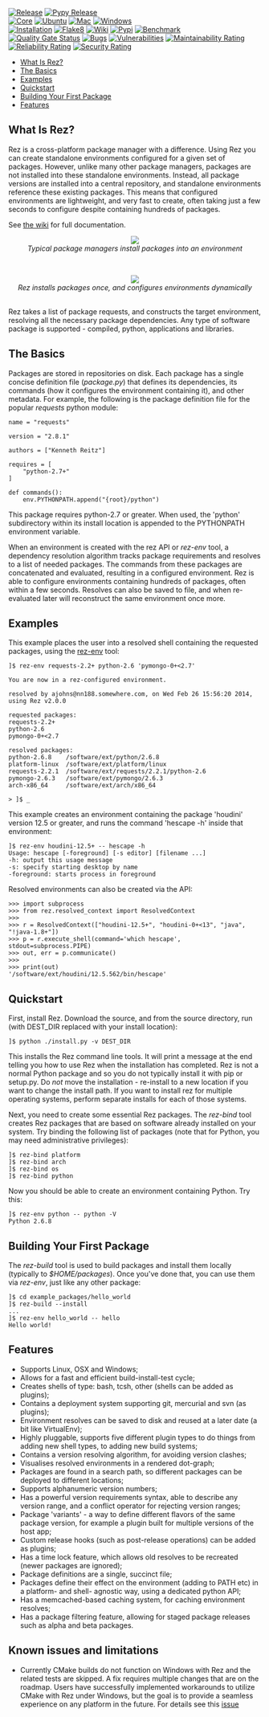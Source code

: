 [![Release](https://shields.io/github/v/release/AcademySoftwareFoundation/rez)](https://github.com/AcademySoftwareFoundation/rez/releases)
[![Pypy Release](https://shields.io/pypi/v/rez)](https://pypi.org/project/rez)<br>
[![Core](https://github.com/AcademySoftwareFoundation/rez/workflows/core/badge.svg?branch=master)](https://github.com/AcademySoftwareFoundation/rez/actions?query=workflow%3Acore+branch%3Amaster)
[![Ubuntu](https://github.com/AcademySoftwareFoundation/rez/workflows/ubuntu/badge.svg?branch=master)](https://github.com/AcademySoftwareFoundation/rez/actions?query=workflow%3Aubuntu+branch%3Amaster)
[![Mac](https://github.com/AcademySoftwareFoundation/rez/workflows/mac/badge.svg?branch=master)](https://github.com/AcademySoftwareFoundation/rez/actions?query=workflow%3Amac+branch%3Amaster)
[![Windows](https://github.com/AcademySoftwareFoundation/rez/workflows/windows/badge.svg?branch=master)](https://github.com/AcademySoftwareFoundation/rez/actions?query=workflow%3AWindows+branch%3Amaster)<br>
[![Installation](https://github.com/AcademySoftwareFoundation/rez/workflows/installation/badge.svg?branch=master)](https://github.com/AcademySoftwareFoundation/rez/actions?query=workflow%3Ainstallation+branch%3Amaster)
[![Flake8](https://github.com/AcademySoftwareFoundation/rez/workflows/flake8/badge.svg?branch=master)](https://github.com/AcademySoftwareFoundation/rez/actions?query=workflow%3Aflake8+branch%3Amaster)
[![Wiki](https://github.com/AcademySoftwareFoundation/rez/workflows/wiki/badge.svg)](https://github.com/AcademySoftwareFoundation/rez/actions?query=workflow%3Awiki+event%3Arelease)
[![Pypi](https://github.com/AcademySoftwareFoundation/rez/workflows/pypi/badge.svg)](https://github.com/AcademySoftwareFoundation/rez/actions?query=workflow%3Apypi+event%3Arelease)
[![Benchmark](https://github.com/AcademySoftwareFoundation/rez/workflows/benchmark/badge.svg)](https://github.com/AcademySoftwareFoundation/rez/actions?query=workflow%3Abenchmark+event%3Arelease)<br>
[![Quality Gate Status](https://sonarcloud.io/api/project_badges/measure?project=nerdvegas_rez&metric=alert_status)](https://sonarcloud.io/summary/new_code?id=nerdvegas_rez)
[![Bugs](https://sonarcloud.io/api/project_badges/measure?project=nerdvegas_rez&metric=bugs)](https://sonarcloud.io/summary/new_code?id=nerdvegas_rez)
[![Vulnerabilities](https://sonarcloud.io/api/project_badges/measure?project=nerdvegas_rez&metric=vulnerabilities)](https://sonarcloud.io/summary/new_code?id=nerdvegas_rez)
[![Maintainability Rating](https://sonarcloud.io/api/project_badges/measure?project=nerdvegas_rez&metric=sqale_rating)](https://sonarcloud.io/summary/new_code?id=nerdvegas_rez)
[![Reliability Rating](https://sonarcloud.io/api/project_badges/measure?project=nerdvegas_rez&metric=reliability_rating)](https://sonarcloud.io/summary/new_code?id=nerdvegas_rez)
[![Security Rating](https://sonarcloud.io/api/project_badges/measure?project=nerdvegas_rez&metric=security_rating)](https://sonarcloud.io/summary/new_code?id=nerdvegas_rez)


- [What Is Rez?](#what-is-rez)
- [The Basics](#the-basics)
- [Examples](#examples)
- [Quickstart](#quickstart)
- [Building Your First Package](#building-your-first-package)
- [Features](#features)


## What Is Rez?

Rez is a cross-platform package manager with a difference. Using Rez you can create
standalone environments configured for a given set of packages. However, unlike many
other package managers, packages are not installed into these standalone environments.
Instead, all package versions are installed into a central repository, and standalone
environments reference these existing packages. This means that configured environments
are lightweight, and very fast to create, often taking just a few seconds to configure
despite containing hundreds of packages.

See [the wiki](https://github.com/AcademySoftwareFoundation/rez/wiki) for full documentation.

<p align="center">
<a href="https://github.com/AcademySoftwareFoundation/rez/wiki/media/other_pkg_mgr.png">
<img src="https://github.com/AcademySoftwareFoundation/rez/wiki/media/other_pkg_mgr.png"></a>
<br><i>Typical package managers install packages into an environment</i>
</p>

<br>
<p align="center">
<a href="https://github.com/AcademySoftwareFoundation/rez/wiki/media/rez_pkg_mgr.png">
<img src="https://github.com/AcademySoftwareFoundation/rez/wiki/media/rez_pkg_mgr.png"></a>
<br><i>Rez installs packages once, and configures environments dynamically</i>
</p>

<br>
Rez takes a list of package requests, and constructs the target environment, resolving
all the necessary package dependencies. Any type of software package is supported -
compiled, python, applications and libraries.


## The Basics

Packages are stored in repositories on disk. Each package has a single concise
definition file (*package.py*) that defines its dependencies, its commands (how it
configures the environment containing it), and other metadata. For example, the
following is the package definition file for the popular *requests* python module:

    name = "requests"

    version = "2.8.1"

    authors = ["Kenneth Reitz"]

    requires = [
        "python-2.7+"
    ]

    def commands():
        env.PYTHONPATH.append("{root}/python")

This package requires python-2.7 or greater. When used, the 'python' subdirectory
within its install location is appended to the PYTHONPATH environment variable.

When an environment is created with the rez API or *rez-env* tool, a dependency
resolution algorithm tracks package requirements and resolves to a list of needed
packages. The commands from these packages are concatenated and evaluated, resulting
in a configured environment. Rez is able to configure environments containing
hundreds of packages, often within a few seconds. Resolves can also be saved to file,
and when re-evaluated later will reconstruct the same environment once more.


## Examples

This example places the user into a resolved shell containing the requested packages,
using the [rez-env](https://github.com/AcademySoftwareFoundation/rez/wiki/Command-Line-Tools#rez-env) tool:

    ]$ rez-env requests-2.2+ python-2.6 'pymongo-0+<2.7'

    You are now in a rez-configured environment.

    resolved by ajohns@nn188.somewhere.com, on Wed Feb 26 15:56:20 2014, using Rez v2.0.0

    requested packages:
    requests-2.2+
    python-2.6
    pymongo-0+<2.7

    resolved packages:
    python-2.6.8    /software/ext/python/2.6.8
    platform-linux  /software/ext/platform/linux
    requests-2.2.1  /software/ext/requests/2.2.1/python-2.6
    pymongo-2.6.3   /software/ext/pymongo/2.6.3
    arch-x86_64     /software/ext/arch/x86_64

    > ]$ _

This example creates an environment containing the package 'houdini' version 12.5
or greater, and runs the command 'hescape -h' inside that environment:

    ]$ rez-env houdini-12.5+ -- hescape -h
    Usage: hescape [-foreground] [-s editor] [filename ...]
    -h: output this usage message
    -s: specify starting desktop by name
    -foreground: starts process in foreground

Resolved environments can also be created via the API:

    >>> import subprocess
    >>> from rez.resolved_context import ResolvedContext
    >>>
    >>> r = ResolvedContext(["houdini-12.5+", "houdini-0+<13", "java", "!java-1.8+"])
    >>> p = r.execute_shell(command='which hescape', stdout=subprocess.PIPE)
    >>> out, err = p.communicate()
    >>>
    >>> print(out)
    '/software/ext/houdini/12.5.562/bin/hescape'


## Quickstart

First, install Rez. Download the source, and from the source directory, run
(with DEST_DIR replaced with your install location):

    ]$ python ./install.py -v DEST_DIR

This installs the Rez command line tools. It will print a message at the end
telling you how to use Rez when the installation has completed. Rez is not a
normal Python package and so you do not typically install it with pip or setup.py.
Do *not* move the installation - re-install to a new location if you want to
change the install path. If you want to install rez for multiple operating
systems, perform separate installs for each of those systems.

Next, you need to create some essential Rez packages. The *rez-bind* tool creates
Rez packages that are based on software already installed on your system. Try
binding the following list of packages (note that for Python, you may need
administrative privileges):

    ]$ rez-bind platform
    ]$ rez-bind arch
    ]$ rez-bind os
    ]$ rez-bind python

Now you should be able to create an environment containing Python. Try this:

    ]$ rez-env python -- python -V
    Python 2.6.8


## Building Your First Package

The *rez-build* tool is used to build packages and install them locally (typically
to *$HOME/packages*). Once you've done that, you can use them via *rez-env*, just
like any other package:

    ]$ cd example_packages/hello_world
    ]$ rez-build --install
    ...
    ]$ rez-env hello_world -- hello
    Hello world!


## Features

* Supports Linux, OSX and Windows;
* Allows for a fast and efficient build-install-test cycle;
* Creates shells of type: bash, tcsh, other (shells can be added as plugins);
* Contains a deployment system supporting git, mercurial and svn (as plugins);
* Environment resolves can be saved to disk and reused at a later date (a bit
  like VirtualEnv);
* Highly pluggable, supports five different plugin types to do things from
  adding new shell types, to adding new build systems;
* Contains a version resolving algorithm, for avoiding version clashes;
* Visualises resolved environments in a rendered dot-graph;
* Packages are found in a search path, so different packages can be deployed
  to different locations;
* Supports alphanumeric version numbers;
* Has a powerful version requirements syntax, able to describe any version
  range, and a conflict operator for rejecting version ranges;
* Package 'variants' - a way to define different flavors of the same package
  version, for example a plugin built for multiple versions of the host app;
* Custom release hooks (such as post-release operations) can be added as plugins;
* Has a time lock feature, which allows old resolves to be recreated (newer
  packages are ignored);
* Package definitions are a single, succinct file;
* Packages define their effect on the environment (adding to PATH etc) in a
  platform- and shell- agnostic way, using a dedicated python API;
* Has a memcached-based caching system, for caching environment resolves;
* Has a package filtering feature, allowing for staged package releases such as
  alpha and beta packages.

## Known issues and limitations

* Currently CMake builds do not function on Windows with Rez and
  the related tests are skipped. A fix requires multiple changes that are on
  the roadmap. Users have successfully implemented workarounds to utilize
  CMake with Rez under Windows, but the goal is to provide a seamless experience
  on any platform in the future. For details see this [issue](/../../issues/703)

